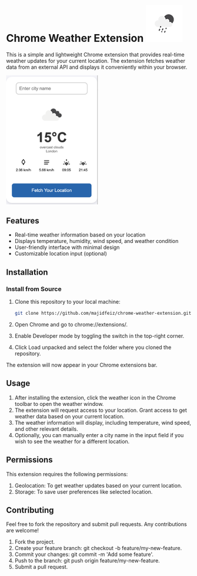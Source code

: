 # Chrome Weather Extension <img src="weather.png"/>



This is a simple and lightweight Chrome extension that provides real-time weather updates for your current location. The extension fetches weather data from an external API and displays it conveniently within your browser.

<img src="files/screen.png" width="250"/>


## Features

- Real-time weather information based on your location
- Displays temperature, humidity, wind speed, and weather condition
- User-friendly interface with minimal design
- Customizable location input (optional)

## Installation

### Install from Source

1. Clone this repository to your local machine:

   ```bash
   git clone https://github.com/majidfeiz/chrome-weather-extension.git
   ```
2. Open Chrome and go to chrome://extensions/.
3. Enable Developer mode by toggling the switch in the top-right corner.
4. Click Load unpacked and select the folder where you cloned the repository.

The extension will now appear in your Chrome extensions bar.


## Usage

1. After installing the extension, click the weather icon in the Chrome toolbar to open the weather window.
2. The extension will request access to your location. Grant access to get weather data based on your current location.
3. The weather information will display, including temperature, wind speed, and other relevant details.
4. Optionally, you can manually enter a city name in the input field if you wish to see the weather for a different location.

## Permissions
This extension requires the following permissions:

1. Geolocation: To get weather updates based on your current location.
2. Storage: To save user preferences like selected location.


## Contributing

Feel free to fork the repository and submit pull requests. Any contributions are welcome!

1. Fork the project.
2. Create your feature branch: git checkout -b feature/my-new-feature.
3. Commit your changes: git commit -m 'Add some feature'.
4. Push to the branch: git push origin feature/my-new-feature.
5. Submit a pull request.

